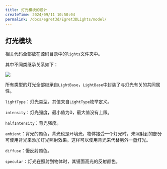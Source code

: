 ```yaml
---
title: 灯光模块的设计
createTime: 2024/09/11 10:50:04
permalink: /docs/egret3d/Egret3DLights/model/
---
```

灯光模块
----------
相关代码全部放在源码目录中的`lights`文件夹中。

其中不同类继承关系如下：

![](575cd4bd06a5a.png)

所有类型的灯光全部继承自`LightBase`，`LightBase`中封装了与灯光有关的共同属性。

`lightType`：灯光类型，其值来自`LightType`枚举定义。

`intensity`：灯光强度，最小值为0，最大值没有上限。

`halfIntensity`：背光强度。

`ambient`：背光的颜色，背光也是环境光，物体接受一个灯光时，未照射到的部分可使用背光来添加灯光照射效果。这样可以使用背光来代替另外一盏灯光。

`diffuse`：慢反射颜色。

`specular`：灯光在照射到物体时，其镜面高光的反射颜色。


